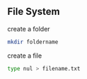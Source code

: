 File System
--------------------------------------
create a folder
```bash
mkdir foldername
```

create a file
```bash
type nul > filename.txt
```
